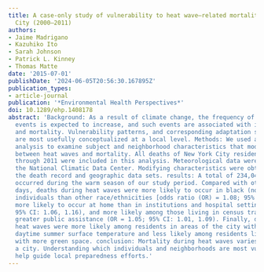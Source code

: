 ```yaml
---
title: A case-only study of vulnerability to heat wave–related mortality in New York
  City (2000–2011)
authors:
- Jaime Madrigano
- Kazuhiko Ito
- Sarah Johnson
- Patrick L. Kinney
- Thomas Matte
date: '2015-07-01'
publishDate: '2024-06-05T20:56:30.167895Z'
publication_types:
- article-journal
publication: '*Environmental Health Perspectives*'
doi: 10.1289/ehp.1408178
abstract: 'Background: As a result of climate change, the frequency of extreme temperature
  events is expected to increase, and such events are associated with increased morbidity
  and mortality. Vulnerability patterns, and corresponding adaptation strategies,
  are most usefully conceptualized at a local level. Methods: We used a case-only
  analysis to examine subject and neighborhood characteristics that modified the association
  between heat waves and mortality. All deaths of New York City residents from 2000
  through 2011 were included in this analysis. Meteorological data were obtained from
  the National Climatic Data Center. Modifying characteristics were obtained from
  the death record and geographic data sets. results: A total of 234,042 adult deaths
  occurred during the warm season of our study period. Compared with other warm-season
  days, deaths during heat waves were more likely to occur in black (non-Hispanic)
  individuals than other race/ethnicities [odds ratio (OR) = 1.08; 95% CI: 1.03, 1.12],
  more likely to occur at home than in institutions and hospital settings (OR = 1.11;
  95% CI: 1.06, 1.16), and more likely among those living in census tracts that received
  greater public assistance (OR = 1.05; 95% CI: 1.01, 1.09). Finally, deaths during
  heat waves were more likely among residents in areas of the city with higher relative
  daytime summer surface temperature and less likely among residents living in areas
  with more green space. conclusion: Mortality during heat waves varies widely within
  a city. Understanding which individuals and neighborhoods are most vulnerable can
  help guide local preparedness efforts.'
---
```

